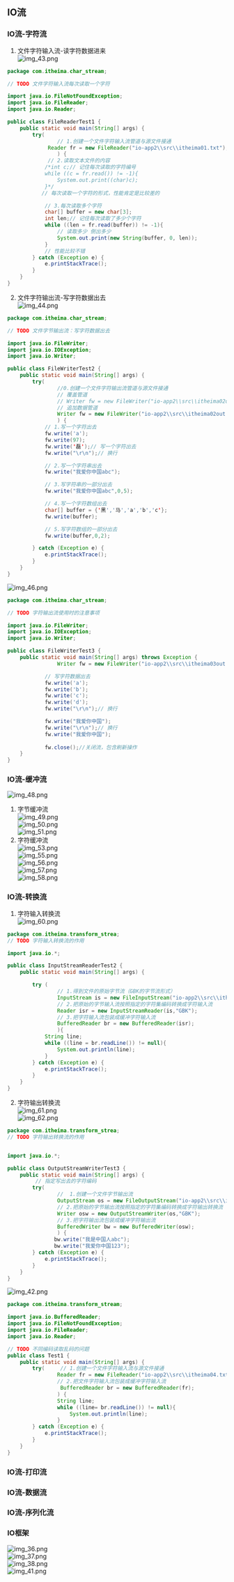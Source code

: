 ## IO流        

###  IO流-字符流   
1.  文件字符输入流-读字符数据进来    
![img_43.png](img_43.png)  
```java
package com.itheima.char_stream;

// TODO 文件字符输入流每次读取一个字符

import java.io.FileNotFoundException;
import java.io.FileReader;
import java.io.Reader;

public class FileReaderTest1 {
    public static void main(String[] args) {
        try(
                // 1.创建一个文件字符输入流管道与源文件接通
             Reader fr = new FileReader("io-app2\\src\\itheima01.txt");
                ) {
             // 2.读取文本文件的内容
            /*int c;// 记住每次读取的字符编号
            while ((c = fr.read()) != -1){
                System.out.print((char)c);
            }*/
           // 每次读取一个字符的形式，性能肯定是比较差的

            // 3.每次读取多个字符
            char[] buffer = new char[3];
            int len;// 记住每次读取了多少个字符
            while ((len = fr.read(buffer)) != -1){
                // 读取多少 倒出多少
                System.out.print(new String(buffer, 0, len));
            }
            // 性能比较不错
        } catch (Exception e) {
            e.printStackTrace();
        }
    }
}

```  
2.  文件字符输出流-写字符数据出去  
![img_44.png](img_44.png)  
```java
package com.itheima.char_stream;

// TODO 文件字节输出流：写字符数据出去

import java.io.FileWriter;
import java.io.IOException;
import java.io.Writer;

public class FileWriterTest2 {
    public static void main(String[] args) {
        try(
                //0.创建一个文件字符输出流管道与源文件接通
                // 覆盖管道
                // Writer fw = new FileWriter("io-app2\\src\\itheima02out.txt");
                // 追加数据管道
                Writer fw = new FileWriter("io-app2\\src\\itheima02out.txt",true);
                ) {
            // 1.写一个字符出去
            fw.write('a');
            fw.write(97);
            fw.write('磊');// 写一个字符出去
            fw.write("\r\n");// 换行

            // 2.写一个字符串出去
            fw.write("我爱你中国abc");

            // 3.写字符串的一部分出去
            fw.write("我爱你中国abc",0,5);

            // 4.写一个字符数组出去
            char[] buffer = {'黑','马','a','b','c'};
            fw.write(buffer);

            // 5.写字符数组的一部分出去
            fw.write(buffer,0,2);

        } catch (Exception e) {
            e.printStackTrace();
        }
    }
}

```
![img_46.png](img_46.png)  
```java
package com.itheima.char_stream;

// TODO 字符输出流使用时的注意事项

import java.io.FileWriter;
import java.io.IOException;
import java.io.Writer;

public class FileWriterTest3 {
    public static void main(String[] args) throws Exception {
                Writer fw = new FileWriter("io-app2\\src\\itheima03out.txt");

            // 写字符数据出去
            fw.write('a');
            fw.write('b');
            fw.write('c');
            fw.write('d');
            fw.write("\r\n");// 换行

            fw.write("我爱你中国");
            fw.write("\r\n");// 换行
            fw.write("我爱你中国");
            
            fw.close();//关闭流，包含刷新操作
    }
}
```

###  IO流-缓冲流  
![img_48.png](img_48.png)  
1.  字节缓冲流  
![img_49.png](img_49.png)  
![img_50.png](img_50.png)  
![img_51.png](img_51.png)  
2.  字符缓冲流  
![img_53.png](img_53.png)  
![img_55.png](img_55.png)  
![img_56.png](img_56.png)  
![img_57.png](img_57.png)  
![img_58.png](img_58.png)  

###  IO流-转换流  
1.  字符输入转换流  
![img_60.png](img_60.png)  
```java
package com.itheima.transform_strea;
// TODO 字符输入转换流的作用

import java.io.*;

public class InputStreamReaderTest2 {
    public static void main(String[] args) {

        try (
                // 1.得到文件的原始字节流（GBK的字节流形式）
                InputStream is = new FileInputStream("io-app2\\src\\itheima06.txt");
                // 2.把原始的字节输入流按照指定的字符集编码转换成字符输入流
                Reader isr = new InputStreamReader(is,"GBK");
                // 3.把字符输入流包装成缓冲字符输入流
                BufferedReader br = new BufferedReader(isr);
                ){
            String line;
            while ((line = br.readLine()) != null){
                System.out.println(line);
            }
        } catch (Exception e) {
            e.printStackTrace();
        }
    }
}
```  
2.  字符输出转换流  
![img_61.png](img_61.png)  
![img_62.png](img_62.png)  
```java
package com.itheima.transform_strea;
// TODO 字符输出转换流的作用


import java.io.*;

public class OutputStreamWriterTest3 {
    public static void main(String[] args) {
         // 指定写出去的字符编码
        try(
                //  1.创建一个文件字节输出流
                OutputStream os = new FileOutputStream("io-app2\\src\\itheima07out.txt");
                // 2.把原始的字节输出流按照指定的字符集编码转换成字符输出转换流
                Writer osw = new OutputStreamWriter(os,"GBK");
                // 3.把字符输出流包装成缓冲字符输出流
                BufferedWriter bw = new BufferedWriter(osw);
                ) {
               bw.write("我是中国人abc");
               bw.write("我爱你中国123");
        } catch (Exception e) {
            e.printStackTrace();
        }
    }
}
```  
![img_42.png](img_42.png)   
```java
package com.itheima.transform_stream;

import java.io.BufferedReader;
import java.io.FileNotFoundException;
import java.io.FileReader;
import java.io.Reader;

// TODO 不同编码读取乱码的问题
public class Test1 {
    public static void main(String[] args) {
        try(     // 1.创建一个文件字符输入流与源文件接通
                Reader fr = new FileReader("io-app2\\src\\itheima04.txt");
                // 2.把文件字符输入流包装成缓冲字符输入流
                 BufferedReader br = new BufferedReader(fr);
                ) {
                String line;
                while ((line= br.readLine()) != null){
                    System.out.println(line);
                }
        } catch (Exception e) {
            e.printStackTrace();
        }
    }
}
```

###  IO流-打印流  



###  IO流-数据流  




###  IO流-序列化流  




###  IO框架  
![img_36.png](img_36.png)  
![img_37.png](img_37.png)  
![img_38.png](img_38.png)  
![img_41.png](img_41.png)  




